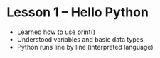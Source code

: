 # Lesson 1 – Hello Python
- Learned how to use print()  
- Understood variables and basic data types  
- Python runs line by line (interpreted language)
